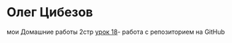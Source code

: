 # Олег Цибезов
мои Домашние работы 2стр
[ урок 18](https://oleg7171.github.io/lesson%2017%20pop-up/#header/ "pop-up")- работа с репозиторием на GitHub
